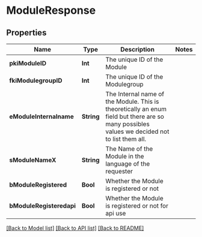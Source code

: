 # ModuleResponse

## Properties
Name | Type | Description | Notes
------------ | ------------- | ------------- | -------------
**pkiModuleID** | **Int** | The unique ID of the Module | 
**fkiModulegroupID** | **Int** | The unique ID of the Modulegroup | 
**eModuleInternalname** | **String** | The Internal name of the Module.  This is theoretically an enum field but there are so many possibles values we decided not to list them all. | 
**sModuleNameX** | **String** | The Name of the Module in the language of the requester | 
**bModuleRegistered** | **Bool** | Whether the Module is registered or not | 
**bModuleRegisteredapi** | **Bool** | Whether the Module is registered or not for api use | 

[[Back to Model list]](../README.md#documentation-for-models) [[Back to API list]](../README.md#documentation-for-api-endpoints) [[Back to README]](../README.md)


